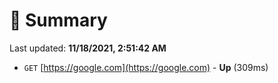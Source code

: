# 📖 Summary
Last updated: **11/18/2021, 2:51:42 AM**

- `GET` [https://google.com](https://google.com) - **Up** (309ms)
